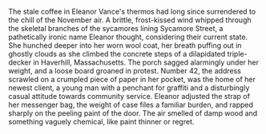 The stale coffee in Eleanor Vance's thermos had long since surrendered to the chill of the November air.  A brittle, frost-kissed wind whipped through the skeletal branches of the sycamores lining Sycamore Street, a pathetically ironic name Eleanor thought, considering their current state.  She hunched deeper into her worn wool coat, her breath puffing out in ghostly clouds as she climbed the concrete steps of a dilapidated triple-decker in Haverhill, Massachusetts.  The porch sagged alarmingly under her weight, and a loose board groaned in protest.  Number 42, the address scrawled on a crumpled piece of paper in her pocket, was the home of her newest client, a young man with a penchant for graffiti and a disturbingly casual attitude towards community service. Eleanor adjusted the strap of her messenger bag, the weight of case files a familiar burden, and rapped sharply on the peeling paint of the door. The air smelled of damp wood and something vaguely chemical, like paint thinner or regret.
